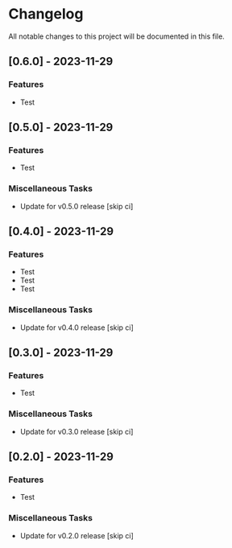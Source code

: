 # Changelog

All notable changes to this project will be documented in this file.

## [0.6.0] - 2023-11-29

### Features

- Test

## [0.5.0] - 2023-11-29

### Features

- Test

### Miscellaneous Tasks

- Update for v0.5.0 release [skip ci]

## [0.4.0] - 2023-11-29

### Features

- Test
- Test
- Test

### Miscellaneous Tasks

- Update for v0.4.0 release [skip ci]

## [0.3.0] - 2023-11-29

### Features

- Test

### Miscellaneous Tasks

- Update for v0.3.0 release [skip ci]

## [0.2.0] - 2023-11-29

### Features

- Test

### Miscellaneous Tasks

- Update for v0.2.0 release [skip ci]

<!-- generated by git-cliff -->

